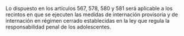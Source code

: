 Lo dispuesto en los artículos 567, 578, 580 y 581 será aplicable a los recintos en que se ejecuten las medidas de internación provisoria y de internación en régimen cerrado establecidas en la ley que regula la responsabilidad penal de los adolescentes.
